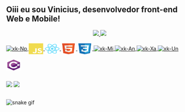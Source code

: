 ## Oiii eu sou Vinicius, desenvolvedor front-end Web e Mobile!
<!--Conhecimentos--->
<div align="center">
  <a href="https://github.com/viniciusxk">
    <img height="25%"
      src="https://github-readme-stats.vercel.app/api?username=viniciusxk&show_icons=true&theme=dracula&include_all_commits=true&count_private=true" />
    <img height="25%"
      src="https://github-readme-stats.vercel.app/api/top-langs/?username=viniciusxk&layout=compact&langs_count=7&theme=dracula" />
</div>
<!--Linguagens--->
<div style="display: inline_block"><br>
  <img align="center" alt="xk-Np" height="30" width="40"
    src="https://cdn.jsdelivr.net/gh/devicons/devicon/icons/npm/npm-original-wordmark.svg">
  <img align="center" alt="xk-Js" height="30" width="40"
    src="https://raw.githubusercontent.com/devicons/devicon/master/icons/javascript/javascript-plain.svg">
  <img align="center" alt="xk-React" height="30" width="40"
    src="https://raw.githubusercontent.com/devicons/devicon/master/icons/react/react-original.svg">
  <img align="center" alt="xk-HTML" height="30" width="40"
    src="https://raw.githubusercontent.com/devicons/devicon/master/icons/html5/html5-original.svg">
  <img align="center" alt="xk-CSS" height="30" width="40"
    src="https://raw.githubusercontent.com/devicons/devicon/master/icons/css3/css3-original.svg">
  <img align="center" alt="xk-Mi" height="30" width="40"
    src="https://cdn.jsdelivr.net/gh/devicons/devicon/icons/materialui/materialui-original.svg">
  <img align="center" alt="xk-An" height="30" width="40"
    src="https://cdn.jsdelivr.net/gh/devicons/devicon/icons/android/android-original.svg">
  <img align="center" alt="xk-Xa" height="30" width="40"
    src="https://cdn.jsdelivr.net/gh/devicons/devicon/icons/xamarin/xamarin-original.svg">
  <img align="center" alt="xk-Un" height="30" width="40"
    src="https://cdn.jsdelivr.net/gh/devicons/devicon/icons/unity/unity-original.svg">


  <img align="center" alt="xk-Csharp" height="30" width="40"
    src="https://raw.githubusercontent.com/devicons/devicon/master/icons/csharp/csharp-original.svg">

</div>

##
<!--Redes Sociais--->
<div>
  <a href="https://www.youtube.com/c/viniciusxk" target="_blank"><img
      src="https://img.shields.io/badge/YouTube-FF0000?style=for-the-badge&logo=youtube&logoColor=white"
      target="_blank"></a>
  <a href="https://www.linkedin.com/in/vinicius-leandro-227a12204/" target="_blank"><img
      src="https://img.shields.io/badge/-LinkedIn-%230077B5?style=for-the-badge&logo=linkedin&logoColor=white"
      target="_blank"></a>
</div>

##
<!--Cobra--->
![snake gif](https://github.com/Viniciusxk/Viniciusxk/blob/output/github-contribution-grid-snake.svg)
